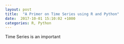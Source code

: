 ```yaml
---
layout: post
title:  "A Primer on Time Series using R and Python"
date:  2017-10-01 15:10:02 +1000
categories: R, Python
---
```


Time Series is an important 







